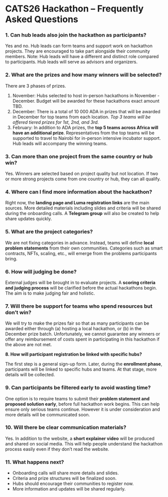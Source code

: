 # **CATS26 Hackathon – Frequently Asked Questions**

### **1\. Can hub leads also join the hackathon as participants?**

Yes and no. Hub leads can form teams and support work on hackathon projects. They are encouraged to take part alongside their community members. Note: Hub leads will have a different and distinct role compared to participants. Hub leads will serve as advisors and organizers. 

### **2\. What are the prizes and how many winners will be selected?**

There are 3 phases of prizes.

1. November: Hubs selected to host in-person hackathons in November \- December. Budget will be awarded for these hackathons exact amount TBD.  
2. December: There is a total of 10 000 ADA in prizes that will be awarded in December for top teams from each location. *Top 3 teams will be offered tiered prizes for 1st, 2nd, and 3rd.*  
3. February: In addition to ADA prizes, the **top 5 teams across Africa will have an additional prize**. Representatives from the top teams will be supported to travel to Nairobi for in-person intensive incubator support. Hub leads will accompany the winning teams. 

### **3\. Can more than one project from the same country or hub win?**

Yes. Winners are selected based on project quality but not location. If two or more strong projects come from one country or hub, they can all qualify.

### **4\. Where can I find more information about the hackathon?**

Right now, the **landing page and Luma registration links** are the main sources. More detailed materials including slides and criteria will be shared during the onboarding calls. A **Telegram group** will also be created to help share updates quickly.

### **5\. What are the project categories?**

We are not fixing categories in advance. Instead, teams will define **local problem statements** from their own communities. Categories such as smart contracts, NFTs, scaling, etc., will emerge from the problems participants bring.

### **6\. How will judging be done?**

External judges will be brought in to evaluate projects. A **scoring criteria and judging process** will be clarified before the actual hackathons begin. The aim is to make judging fair and holistic.

### **7\. Will there be support for teams who spend resources but don’t win?**

We will try to make the prizes fair so that as many participants can be awarded either through (a) hosting a local hackathon, or (b) in the December prize batch. Unfortunately, we cannot guarantee any winners or offer any reimbursement of costs spent in participating in this hackathon if the above are not met.

**8\. How will participant registration be linked with specific hubs?**

The first step is a general sign-up form. Later, during the **enrollment phase**, participants will be linked to specific hubs and teams. At that stage, more details will be collected.

### **9\. Can participants be filtered early to avoid wasting time?**

One option is to require teams to submit their **problem statement and proposed solution early**, before full hackathon work begins. This can help ensure only serious teams continue. However it is under consideration and more details will be communicated soon. 

### **10\. Will there be clear communication materials?**

Yes. In addition to the website, a **short explainer video** will be produced and shared on social media. This will help people understand the hackathon process easily even if they don’t read the website.

### **11\. What happens next?**

* Onboarding calls will share more details and slides.  
* Criteria and prize structures will be finalized soon.  
* Hubs should encourage their communities to register now.  
* More information and updates will be shared regularly.